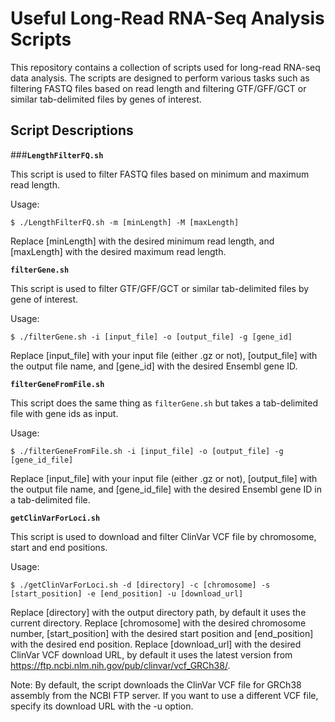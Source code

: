 # Useful Long-Read RNA-Seq Analysis Scripts

This repository contains a collection of scripts used for long-read RNA-seq data analysis. The scripts are designed to perform various tasks such as filtering FASTQ files based on read length and filtering GTF/GFF/GCT or similar tab-delimited files by genes of interest.

## Script Descriptions

###**`LengthFilterFQ.sh`**

This script is used to filter FASTQ files based on minimum and maximum read length.

Usage: 
```
$ ./LengthFilterFQ.sh -m [minLength] -M [maxLength]
```
Replace [minLength] with the desired minimum read length, and [maxLength] with the desired maximum read length.

**`filterGene.sh`**

This script is used to filter GTF/GFF/GCT or similar tab-delimited files by gene of interest.

Usage:
```
$ ./filterGene.sh -i [input_file] -o [output_file] -g [gene_id]
```
Replace [input_file] with your input file (either .gz or not), [output_file] with the output file name, and [gene_id] with the desired Ensembl gene ID.

**`filterGeneFromFile.sh`**

This script does the same thing as `filterGene.sh` but takes a tab-delimited file with gene ids as input.

Usage:
```
$ ./filterGeneFromFile.sh -i [input_file] -o [output_file] -g [gene_id_file]
```
Replace [input_file] with your input file (either .gz or not), [output_file] with the output file name, and [gene_id_file] with the desired Ensembl gene ID in a tab-delimited file.

**`getClinVarForLoci.sh`**

This script is used to download and filter ClinVar VCF file by chromosome, start and end positions.

Usage:
```
$ ./getClinVarForLoci.sh -d [directory] -c [chromosome] -s [start_position] -e [end_position] -u [download_url]
```
Replace [directory] with the output directory path, by default it uses the current directory. Replace [chromosome] with the desired chromosome number, [start_position] with the desired start position and [end_position] with the desired end position. Replace [download_url] with the desired ClinVar VCF download URL, by default it uses the latest version from https://ftp.ncbi.nlm.nih.gov/pub/clinvar/vcf_GRCh38/.

Note: By default, the script downloads the ClinVar VCF file for GRCh38 assembly from the NCBI FTP server. If you want to use a different VCF file, specify its download URL with the -u option.
